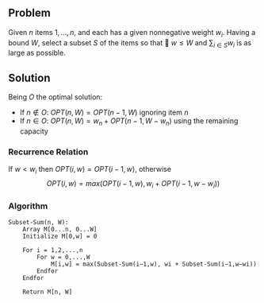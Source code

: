 ## Problem
Given $n$ items ${1, . . . , n}$, and each has a given nonnegative weight $w_i$. Having a bound $W$, select a subset $S$ of the items so that  $w ≤ W$ and $\sum_{i\in S}{w_i}$ is as large as possible.
## Solution
Being $O$ the optimal solution:
- If $n \notin O$: $OPT(n, W) = OPT(n − 1, W)$ ignoring item $n$
- If $n∈O$: $OPT(n,W)=w_n+OPT(n−1,W−w_n)$ using the remaining capacity
### Recurrence Relation
If $w < w_i$ then $OPT(i, w) = OPT(i − 1, w)$, otherwise $$OPT(i,w)=max(OPT(i−1,w),w_i +OPT(i−1,w−w_i))$$
### Algorithm
```
Subset-Sum(n, W):
	Array M[0...n, 0...W]  
	Initialize M[0,w] = 0
	
	For i = 1,2,...,n
		For w = 0,...,W
			M[i,w] = max(Subset-Sum(i−1,w), wi + Subset-Sum(i−1,w−wi))
	    Endfor
	Endfor

	Return M[n, W]
```